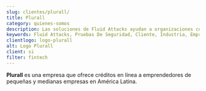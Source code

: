 ```yaml
---
slug: clientes/plurall/
title: Plurall
category: quienes-somos
description: Las soluciones de Fluid Attacks ayudan a organizaciones como Plurall a identificar vulnerabilidades de seguridad en sus sistemas y gestionar sus superficies de ataque.
keywords: Fluid Attacks, Pruebas De Seguridad, Cliente, Industria, Empresa, Organizacion, Pentesting, Hacking Etico, Plurall
clientlogo: logo-plurall
alt: Logo Plurall
client: si
filter: fintech
---
```


**Plurall** es una empresa
que ofrece créditos en línea a emprendedores
de pequeñas y medianas empresas en América Latina.
